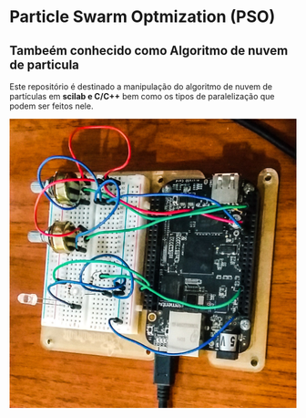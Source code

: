 
# Particle Swarm Optmization (PSO)

## Tambeém conhecido como Algoritmo de nuvem de particula

Este repositório é destinado a manipulação do algoritmo de nuvem de partículas em **scilab e C/C++** bem como os tipos de paralelização que podem ser feitos nele. 

![Imagem do circuito](https://github.com/alex7alves/Imagens/blob/master/PSX_20171001_205839.jpg)
